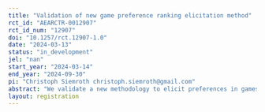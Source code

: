 ```yaml
---
title: "Validation of new game preference ranking elicitation method"
rct_id: "AEARCTR-0012907"
rct_id_num: "12907"
doi: "10.1257/rct.12907-1.0"
date: "2024-03-13"
status: "in_development"
jel: "nan"
start_year: "2024-03-14"
end_year: "2024-09-30"
pi: "Christoph Siemroth christoph.siemroth@gmail.com"
abstract: "We validate a new methodology to elicit preferences in games."
layout: registration
---
```


